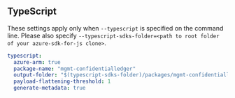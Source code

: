 ## TypeScript

These settings apply only when `--typescript` is specified on the command line.
Please also specify `--typescript-sdks-folder=<path to root folder of your azure-sdk-for-js clone>`.

```yaml $(typescript)
typescript:
  azure-arm: true
  package-name: "mgmt-confidentialledger"
  output-folder: "$(typescript-sdks-folder)/packages/mgmt-confidentialledger"
  payload-flattening-threshold: 1
  generate-metadata: true
```
